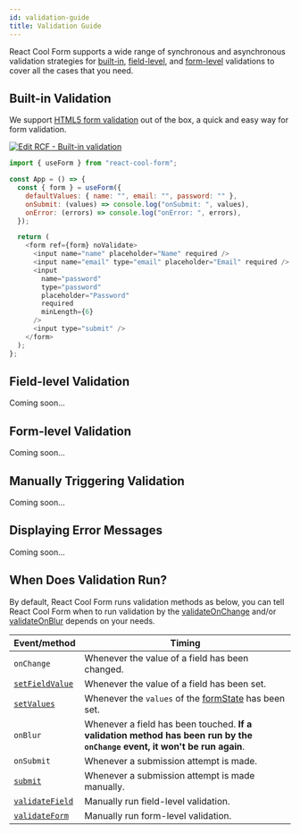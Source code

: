 ```yaml
---
id: validation-guide
title: Validation Guide
---
```


React Cool Form supports a wide range of synchronous and asynchronous validation strategies for [built-in](#built-in-validation), [field-level](#field-level-validation), and [form-level](#form-level-validation) validations to cover all the cases that you need.

## Built-in Validation

We support [HTML5 form validation](https://developer.mozilla.org/en-US/docs/Learn/Forms/Form_validation#Using_built-in_form_validation) out of the box, a quick and easy way for form validation.

[![Edit RCF - Built-in validation](https://codesandbox.io/static/img/play-codesandbox.svg)](https://codesandbox.io/s/rcf-built-in-validation-1h28u?fontsize=14&hidenavigation=1&theme=dark)

```js
import { useForm } from "react-cool-form";

const App = () => {
  const { form } = useForm({
    defaultValues: { name: "", email: "", password: "" },
    onSubmit: (values) => console.log("onSubmit: ", values),
    onError: (errors) => console.log("onError: ", errors),
  });

  return (
    <form ref={form} noValidate>
      <input name="name" placeholder="Name" required />
      <input name="email" type="email" placeholder="Email" required />
      <input
        name="password"
        type="password"
        placeholder="Password"
        required
        minLength={6}
      />
      <input type="submit" />
    </form>
  );
};
```

## Field-level Validation

Coming soon...

## Form-level Validation

Coming soon...

## Manually Triggering Validation

Coming soon...

## Displaying Error Messages

Coming soon...

## When Does Validation Run?

By default, React Cool Form runs validation methods as below, you can tell React Cool Form when to run validation by the [validateOnChange](./use-form) and/or [validateOnBlur](./use-form) depends on your needs.

| Event/method                  | Timing                                                                                                                     |
| ----------------------------- | -------------------------------------------------------------------------------------------------------------------------- |
| `onChange`                    | Whenever the value of a field has been changed.                                                                            |
| [`setFieldValue`](./use-form) | Whenever the value of a field has been set.                                                                                |
| [`setValues`](./use-form)     | Whenever the `values` of the [formState](#) has been set.                                                                   |
| `onBlur`                      | Whenever a field has been touched. **If a validation method has been run by the `onChange` event, it won't be run again**. |
| `onSubmit`                    | Whenever a submission attempt is made.                                                                                     |
| [`submit`](./use-form)        | Whenever a submission attempt is made manually.                                                                            |
| [`validateField`](./use-form) | Manually run field-level validation.                                                                                       |
| [`validateForm`](./use-form)  | Manually run form-level validation.                                                                                        |
